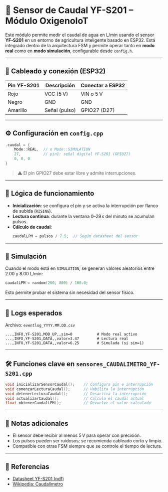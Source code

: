 # 📄 Sensor de Caudal YF-S201 – Módulo OxigenoIoT

Este módulo permite medir el caudal de agua en L/min usando el sensor **YF‑S201** en un entorno de agricultura inteligente basado en ESP32. Está integrado dentro de la arquitectura FSM y permite operar tanto en **modo real** como en **modo simulación**, configurable desde `config.h`.

---

## 🔌 Cableado y conexión (ESP32)

| Pin YF-S201 | Descripción        | Conectar a ESP32 |
|-------------|--------------------|------------------|
| Rojo        | VCC (5 V)          | VIN o 5 V        |
| Negro       | GND                | GND              |
| Amarillo    | Señal (pulso)      | GPIO27 (D27)     |

---

## ⚙️ Configuración en `config.cpp`

```cpp
.caudal = {
    Mode::REAL,  // o Mode::SIMULATION
    27,          // pin1: señal digital YF-S201 (GPIO27)
    0, 0, 0
}
```

> ⚠️ El pin GPIO27 debe estar libre y admite interrupciones.

---

## 🧠 Lógica de funcionamiento

- **Inicialización**: se configura el pin y se activa la interrupción por flanco de subida (`RISING`).
- **Lectura continua**: durante la ventana 0–29 s del minuto se acumulan pulsos.
- **Cálculo de caudal**:
  ```cpp
  caudalLPM = pulsos / 7.5;  // Según datasheet del sensor
  ```

---

## 🧪 Simulación

Cuando el modo está en `SIMULATION`, se generan valores aleatorios entre 2.00 y 8.00 L/min:

```cpp
caudalLPM = random(200, 800) / 100.0;
```

Esto permite probar el sistema sin necesidad del sensor físico.

---

## 📝 Logs esperados

Archivo: `eventlog_YYYY.MM.DD.csv`

```
...,INFO,YF-S201,MOD_UP,,sim=0           # Modo real activo
...,INFO,YF-S201,DATA,,valor=3.47        # Lectura real
...,INFO,YF-S201,DATA,,valor=6.25        # Simulada (si sim=1)
```

---

## 🛠️ Funciones clave en `sensores_CAUDALIMETRO_YF-S201.cpp`

```cpp
void inicializarSensorCaudal();    // Configura pin e interrupción
void comenzarLecturaCaudal();      // Habilita la interrupción
void detenerLecturaCaudal();       // Desactiva la interrupción
void actualizarCaudal();           // Calcula el caudal actual
float obtenerCaudalLPM();          // Devuelve el valor calculado
```

---

## 📌 Notas adicionales

- El sensor debe recibir al menos 5 V para operar con precisión.
- Los pulsos pueden ser ruidosos; se recomienda cableado corto y limpio.
- Compatible con otras FSM siempre que se controle el tiempo de lectura.

---

## 📎 Referencias

- [Datasheet YF-S201 (pdf)](https://components101.com/sites/default/files/component_datasheet/YF-S201-Water-Flow-Sensor-Datasheet.pdf)
- [Wikipedia: Caudalímetro](https://es.wikipedia.org/wiki/Caudal%C3%ADmetro)